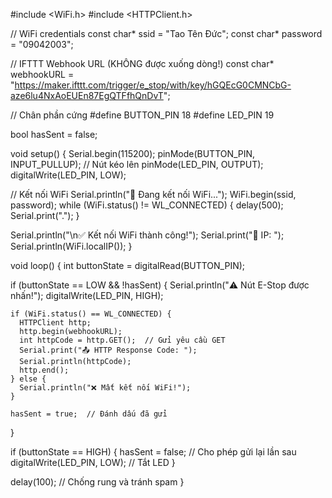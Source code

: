 #include <WiFi.h>
#include <HTTPClient.h>

// WiFi credentials
const char* ssid = "Tao Tên Đức";
const char* password = "09042003";

// IFTTT Webhook URL (KHÔNG được xuống dòng!)
const char* webhookURL = "https://maker.ifttt.com/trigger/e_stop/with/key/hGQEcG0CMNCbG-aze6lu4NxAoEUEn87EgQTFfhQnDvT";

// Chân phần cứng
#define BUTTON_PIN 18
#define LED_PIN    19

bool hasSent = false;

void setup() {
  Serial.begin(115200);
  pinMode(BUTTON_PIN, INPUT_PULLUP);  // Nút kéo lên
  pinMode(LED_PIN, OUTPUT);
  digitalWrite(LED_PIN, LOW);

  // Kết nối WiFi
  Serial.println("🔌 Đang kết nối WiFi...");
  WiFi.begin(ssid, password);
  while (WiFi.status() != WL_CONNECTED) {
    delay(500);
    Serial.print(".");
  }

  Serial.println("\n✅ Kết nối WiFi thành công!");
  Serial.print("📡 IP: ");
  Serial.println(WiFi.localIP());
}

void loop() {
  int buttonState = digitalRead(BUTTON_PIN);

  if (buttonState == LOW && !hasSent) {
    Serial.println("⚠️ Nút E-Stop được nhấn!");
    digitalWrite(LED_PIN, HIGH);

    if (WiFi.status() == WL_CONNECTED) {
      HTTPClient http;
      http.begin(webhookURL);
      int httpCode = http.GET();  // Gửi yêu cầu GET
      Serial.print("📤 HTTP Response Code: ");
      Serial.println(httpCode);
      http.end();
    } else {
      Serial.println("❌ Mất kết nối WiFi!");
    }

    hasSent = true;  // Đánh dấu đã gửi
  }

  if (buttonState == HIGH) {
    hasSent = false;             // Cho phép gửi lại lần sau
    digitalWrite(LED_PIN, LOW);  // Tắt LED
  }

  delay(100);  // Chống rung và tránh spam
}
